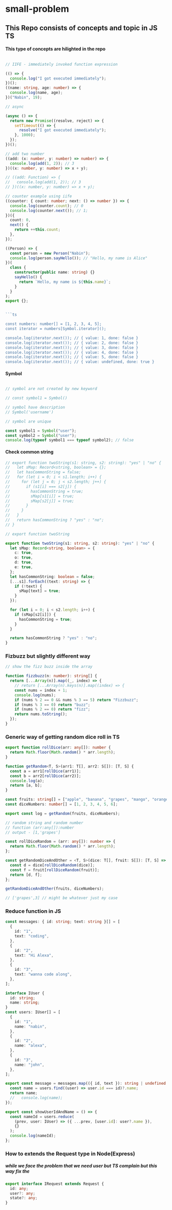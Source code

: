# small-problem


## This Repo consists of concepts and topic in JS TS 


#### This type of concepts are hilighted in the repo
```ts

// IIFE - immediately invoked function expression

(() => {
  console.log("I got executed immediately");
})();
((name: string, age: number) => {
  console.log(name, age);
})("Nabin", 19);

// async

(async () => {
  return new Promise((resolve, reject) => {
    setTimeout(() => {
      resolve("I got executed immediately");
    }, 1000);
  });
})();

// add two number
((add: (x: number, y: number) => number) => {
  console.log(add(1, 2)); // 3
})((x: number, y: number) => x + y);

// ((add: Function) => {
//   console.log(add(1, 2)); // 3
// })((x: number, y: number) => x + y);

// counter example using iife
((counter: { count: number; next: () => number }) => {
  console.log(counter.count); // 0
  console.log(counter.next()); // 1;
})({
  count: 0,
  next() {
    return ++this.count;
  },
});

((Person) => {
  const person = new Person("Nabin");
  console.log(person.sayHello()); // "Hello, my name is Alice"
})(
  class {
    constructor(public name: string) {}
    sayHello() {
      return `Hello, my name is ${this.name}`;
    }
  }
);
export {};


```ts

const numbers: number[] = [1, 2, 3, 4, 5];
const iterator = numbers[Symbol.iterator]();

console.log(iterator.next()); // { value: 1, done: false }
console.log(iterator.next()); // { value: 2, done: false }
console.log(iterator.next()); // { value: 3, done: false }
console.log(iterator.next()); // { value: 4, done: false }
console.log(iterator.next()); // { value: 5, done: false }
console.log(iterator.next()); // { value: undefined, done: true }

```
#### Symbol

```ts

// symbol are not created by new keyword

// const symbol1 = Symbol()

// symbol have description
// Symbol('username')

// symbol are unique

const symbol1 = Symbol("user");
const symbol2 = Symbol("user");
console.log(typeof symbol1 === typeof symbol2); // false


```


#### Check common string
```ts
// export function twoString(s1: string, s2: string): "yes" | "no" {
//   let sMap: Record<string, boolean> = {};
//   let hasCommonString = false;
//   for (let i = 0; i < s1.length; i++) {
//     for (let j = 0; j < s2.length; j++) {
//       if (s1[i] === s2[j]) {
//         hasCommonString = true;
//         sMap[s1[i]] = true;
//         sMap[s2[j]] = true;
//       }
//     }
//   }
//   return hasCommonString ? "yes" : "no";
// }

// export function twoString

export function twoString(s1: string, s2: string): "yes" | "no" {
  let sMap: Record<string, boolean> = {
    c: true,
    o: true,
    d: true,
    e: true,
  };
  let hasCommonString: boolean = false;
  [...s1].forEach((text: string) => {
    if (!text) {
      sMap[text] = true;
    }
  });

  for (let i = 0; i < s2.length; i++) {
    if (sMap[s2[i]]) {
      hasCommonString = true;
    }
  }

  return hasCommonString ? "yes" : "no";
}

```

### Fizbuzz but slightly different way
```ts
// show the fizz buzz inside the array

function fizzbuzz(n: number): string[] {
  return [...Array(n)].map((_, index) => {
    // return [...Array(n).keys(n)].map((index) => {
    const nums = index + 1;
    console.log(nums);
    if (nums % 2 == 0 && nums % 3 == 5) return "Fizzbuzz";
    if (nums % 3 == 0) return "buzz";
    if (nums % 2 == 0) return "fizz";
    return nums.toString();
  });
}


```

### Generic way of getting random dice roll in TS

```ts
export function rollDice(arr: any[]): number {
  return Math.floor(Math.random() * arr.length);
}

function getRandom<T, S>(arr1: T[], arr2: S[]): [T, S] {
  const a = arr1[rollDice(arr1)];
  const b = arr2[rollDice(arr2)];
  console.log(a);
  return [a, b];
}

const fruits: string[] = ["apple", "banana", "grapes", "mango", "orange"];
const diceNumbers: number[] = [1, 2, 3, 4, 5, 6];

export const log = getRandom(fruits, diceNumbers);

// random string and random number
// function (arr:any[]):number
// output - [1,'grapes']

const rollDiceRandom = (arr: any[]): number => {
  return Math.floor(Math.random() * arr.length);
};

const getRandomDiceAndOther = <T, S>(dice: T[], fruit: S[]): [T, S] => {
  const d = dice[rollDiceRandom(dice)];
  const f = fruit[rollDiceRandom(fruit)];
  return [d, f];
};

getRandomDiceAndOther(fruits, diceNumbers);

// ['grapes',3] // might be whatever just my case


```

### Reduce function in JS

```ts
const messages: { id: string; text: string }[] = [
  {
    id: "1",
    text: "coding",
  },
  {
    id: "2",
    text: "Hi Alexa",
  },
  {
    id: "3",
    text: "wanna code along",
  },
];

interface IUser {
  id: string;
  name: string;
}
const users: IUser[] = [
  {
    id: "1",
    name: "nabin",
  },
  {
    id: "2",
    name: "alexa",
  },
  {
    id: "3",
    name: "john",
  },
];

export const message = messages.map(({ id, text }): string | undefined => {
  const name = users.find((user) => user.id === id)?.name;
  return name;
  //   console.log(name);
});

export const showUserIdAndName = () => {
  const nameId = users.reduce(
    (prev, user: IUser) => ({ ...prev, [user.id]: user?.name }),
    {}
  );
  console.log(nameId);
};


```

### How to extends the Request type in Node(Express) 
##### while we face the problem that we need user but TS complain but this way fix the 
```ts
export interface IRequest extends Request {
  id: any;
  user?: any;
  state?: any;
}


```





